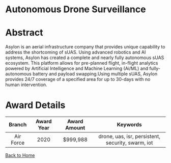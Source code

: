 
Autonomous Drone Surveillance
=============================

# Abstract


Asylon is an aerial infrastructure company that provides unique capability to address the shortcoming of sUAS. Using advanced robotics and AI systems, Asylon has created a complete and nearly fully autonomous sUAS ecosystem. This platform allows for pre-planned flight, in-flight analytics powered by Artificial Intelligence and Machine Learning (Ai/ML) and fully-autonomous battery and payload swapping.Using multiple sUAS, Asylon provides 24/7 coverage of a specified area for up to 30-days with no human intervention.  

# Award Details

|Branch|Award Year|Award Amount|Keywords|
| :---: | :---: | :---: | :---: |
|Air Force|2020|$999,988|drone, uas, isr, persistent, security, swarm, iot|
  
  


[Back to Home](https://github.com/chrischow/dod_sbir_awards#1631)